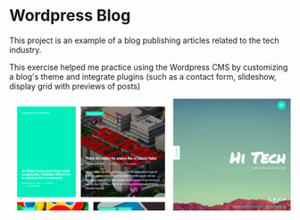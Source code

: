 # Wordpress Blog

This project is an example of a blog publishing articles related to the tech industry.

This exercise helped me practice using the Wordpress CMS by customizing a blog's theme and integrate plugins (such as a contact form, slideshow, display grid with previews of posts)

![alt text](https://github.com/clairedonut/wordpress-blog/blob/master/wordpress-blog-home.png? "blog homepage")
